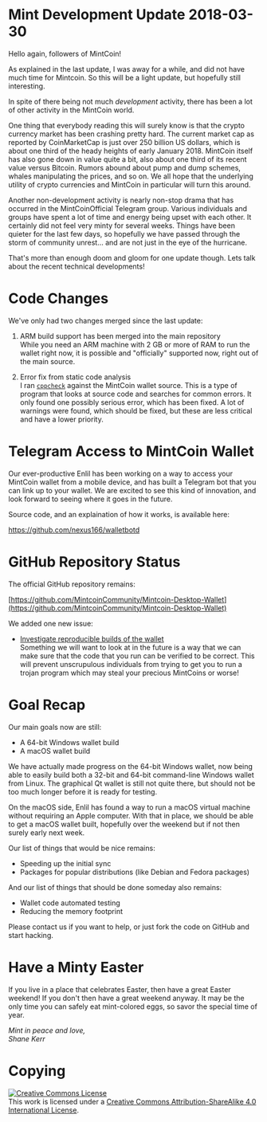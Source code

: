 # Mint Development Update 2018-03-30

Hello again, followers of MintCoin!

As explained in the last update, I was away for a while, and did not
have much time for Mintcoin. So this will be a light update, but
hopefully still interesting.

In spite of there being not much _development_ activity, there has
been a lot of other activity in the MintCoin world.

One thing that everybody reading this will surely know is that the
crypto currency market has been crashing pretty hard. The current
market cap as reported by CoinMarketCap is just over 250 billion US
dollars, which is about one third of the heady heights of early
January 2018. MintCoin itself has also gone down in value quite a bit,
also about one third of its recent value versus Bitcoin. Rumors abound
about pump and dump schemes, whales manipulating the prices, and so
on. We all hope that the underlying utility of crypto currencies and
MintCoin in particular will turn this around.

Another non-development activity is nearly non-stop drama that has
occurred in the MintCoinOfficial Telegram group. Various individuals
and groups have spent a lot of time and energy being upset with each
other. It certainly did not feel very minty for several weeks. Things
have been quieter for the last few days, so hopefully we have passed
through the storm of community unrest... and are not just in the eye
of the hurricane.

That's more than enough doom and gloom for one update though. Lets
talk about the recent technical developments!

# Code Changes 

We've only had two changes merged since the last update:

1. ARM build support has been merged into the main repository  
   While you need an ARM machine with 2 GB or more of RAM to run the
   wallet right now, it is possible and "officially" supported now,
   right out of the main source.

2. Error fix from static code analysis  
   I ran [`cppcheck`](http://cppcheck.sourceforge.net/) against the
   MintCoin wallet source. This is a type of program that looks at
   source code and searches for common errors. It only found one
   possibly serious error, which has been fixed. A lot of warnings
   were found, which should be fixed, but these are less critical and
   have a lower priority.

# Telegram Access to MintCoin Wallet

Our ever-productive Enlil has been working on a way to access your
MintCoin wallet from a mobile device, and has built a Telegram bot
that you can link up to your wallet. We are excited to see this kind
of innovation, and look forward to seeing where it goes in the future.

Source code, and an explaination of how it works, is available here:

https://github.com/nexus166/walletbotd

# GitHub Repository Status

The official GitHub repository remains:

[https://github.com/MintcoinCommunity/Mintcoin-Desktop-Wallet](https://github.com/MintcoinCommunity/Mintcoin-Desktop-Wallet)

We added one new issue:

* [Investigate reproducible builds of the wallet](https://github.com/MintcoinCommunity/Mintcoin-Desktop-Wallet/issues/46)  
  Something we will want to look at in the future is a way that we can
  make sure that the code that you run can be verified to be correct.
  This will prevent unscrupulous individuals from trying to get you to
  run a trojan program which may steal your precious MintCoins or
  worse!

# Goal Recap

Our main goals now are still:

* A 64-bit Windows wallet build
* A macOS wallet build

We have actually made progress on the 64-bit Windows wallet, now being
able to easily build both a 32-bit and 64-bit command-line Windows
wallet from Linux. The graphical Qt wallet is still not quite there,
but should not be too much longer before it is ready for testing.

On the macOS side, Enlil has found a way to run a macOS virtual
machine without requiring an Apple computer. With that in place, we
should be able to get a macOS wallet built, hopefully over the weekend
but if not then surely early next week.

Our list of things that would be nice remains:

* Speeding up the initial sync
* Packages for popular distributions (like Debian and Fedora packages)

And our list of things that should be done someday also remains:

* Wallet code automated testing
* Reducing the memory footprint

Please contact us if you want to help, or just fork the code on GitHub
and start hacking.

# Have a Minty Easter

If you live in a place that celebrates Easter, then have a great
Easter weekend! If you don't then have a great weekend anyway. It may
be the only time you can safely eat mint-colored eggs, so savor the
special time of year.

_Mint in peace and love,  
Shane Kerr_

# Copying

<a rel="license" href="http://creativecommons.org/licenses/by-sa/4.0/"><img alt="Creative Commons License" style="border-width:0" src="https://i.creativecommons.org/l/by-sa/4.0/88x31.png" /></a><br />This work is licensed under a <a rel="license" href="http://creativecommons.org/licenses/by-sa/4.0/">Creative Commons Attribution-ShareAlike 4.0 International License</a>.
